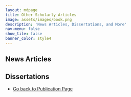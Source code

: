 ```yaml
---
layout: mdpage
title: Other Scholarly Articles
image: assets/images/book.png
description: 'News Articles, Dissertations, and More'
nav-menu: false
show_tile: false
banner_color: style4
---
```

<!-- markdownlint-disable MD033 -->

## News Articles

<ol reversed>
    <!-- <li><b>Authors (Date). “Title”. Journal. <a href="Link News"><b>article</b></a></li> -->
</ol>

## Dissertations

<ol reversed>
    <!-- <li><b>Bernal Neira, D.E.</b> (Date). “Title”. PhD thesis. Carnegie Mellon University.</li> -->
</ol>

<!-- # Book Chapters
<ol reversed>
    <li>Authors (Date). “Title”. <i>Book</i>. Ed. by Editors. <i>In Press</i>. <a href="Link"><b>chapter</b></a></li>
</ol> -->

<!-- # Patents
<ol reversed>
    <li>Authors (Date). “Title”. U.S. Patent Application XX/YYYY.</li>
</ol> -->

<ul class="actions">
    <li><a href="/4-publications.html" class="button icon fa-arrow-left">Go back to Publication Page</a></li>
</ul>
